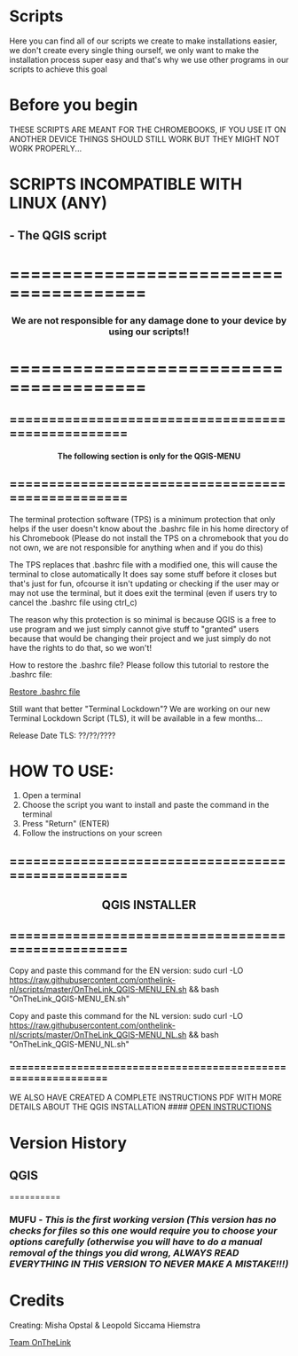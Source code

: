 # Scripts
Here you can find all of our scripts we create to make installations easier, we don't create every single thing ourself, we only want to make the installation process super easy and that's why we use other programs in our scripts to achieve this goal

# Before you begin
THESE SCRIPTS ARE MEANT FOR THE CHROMEBOOKS, IF YOU USE IT ON ANOTHER DEVICE THINGS SHOULD STILL WORK BUT THEY MIGHT NOT WORK PROPERLY...

# SCRIPTS INCOMPATIBLE WITH LINUX (ANY)
## - The QGIS script

# =======================================

<H3 align="center">
We are not responsible for any damage done to your device by using our scripts!!
</H3>

# =======================================

## ==================================================

<H4 align="center">
The following section is only for the QGIS-MENU
</H4>

## ==================================================

The terminal protection software (TPS) is a minimum protection that only helps if the user doesn't know about the .bashrc file in his home directory of his Chromebook (Please do not install the TPS on a chromebook that you do not own, we are not responsible for anything when and if you do this)


The TPS replaces that .bashrc file with a modified one, this will cause the terminal to close automatically
It does say some stuff before it closes but that's just for fun, ofcourse it isn't updating or checking if the user may or may not use the terminal, but it does exit the terminal (even if users try to cancel the .bashrc file using ctrl_c)

The reason why this protection is so minimal is because QGIS is a free to use program and we just simply cannot give stuff to "granted" users because that would be changing their project and we just simply do not have the rights to do that, so we won't!


How to restore the .bashrc file?
Please follow this tutorial to restore the .bashrc file:

[Restore .bashrc file](https://raw.githubusercontent.com/onthelink-nl/scripts/master/qgis/MUFU/Tutorials/HowToRestoreBashrcFile.txt "Tutorial to restore .bashrc file")


Still want that better "Terminal Lockdown"?
We are working on our new Terminal Lockdown Script (TLS), it will be available in a few months...

Release Date TLS: ??/??/????

# HOW TO USE:

1. Open a terminal
2. Choose the script you want to install and paste the command in the terminal
3. Press "Return" (ENTER)
4. Follow the instructions on your screen

## ==================================================

<H2 align="center">
QGIS INSTALLER
</H2>

## ==================================================

Copy and paste this command for the EN version:
sudo curl -LO https://raw.githubusercontent.com/onthelink-nl/scripts/master/OnTheLink_QGIS-MENU_EN.sh && bash "OnTheLink_QGIS-MENU_EN.sh"

Copy and paste this command for the NL version:
sudo curl -LO https://raw.githubusercontent.com/onthelink-nl/scripts/master/OnTheLink_QGIS-MENU_NL.sh && bash "OnTheLink_QGIS-MENU_NL.sh"

### =============================================================

WE ALSO HAVE CREATED A COMPLETE INSTRUCTIONS PDF WITH MORE DETAILS ABOUT THE QGIS INSTALLATION ####
[OPEN INSTRUCTIONS](https://github.com/onthelink-nl/scripts/blob/master/qgis/MUFU/Tutorials/INSTRUCTIONS/QGIS%20Instructions.pdf "INSTRUCTIONS PDF FILE")

# Version History

## QGIS
==========

### **MUFU** - *This is the first working version (This version has no checks for files so this one would require you to choose your options carefully (otherwise you will have to do a manual removal of the things you did wrong, ALWAYS READ EVERYTHING IN THIS VERSION TO NEVER MAKE A MISTAKE!!!)*


# Credits
Creating: Misha Opstal & Leopold Siccama Hiemstra

[Team OnTheLink](https://onthelink.nl/ "Official Website")
